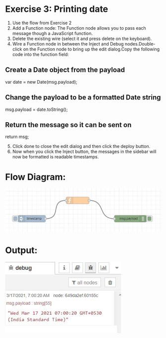 # Exercise 3: Printing date
1. Use the flow from Exercise 2
2. Add a Function node: The Function node allows you to pass each message though a JavaScript function.
3. Delete the existing wire (select it and press delete on the keyboard).
4. Wire a Function node in between the Inject and Debug nodes.Double-click on the Function node to bring up the edit dialog.Copy the following code into the function field:
## Create a Date object from the payload
var date = new Date(msg.payload);
## Change the payload to be a formatted Date string 
msg.payload = date.toString();
## Return the message so it can be sent on 
return msg;

5. Click done to close the edit dialog and then click the deploy button.
6. Now when you click the Inject button, the messages in the sidebar will now be formatted is readable timestamps.


# Flow Diagram:
![outcome](./input.jpg)

# Output:
![outcome](./output.jpg)






